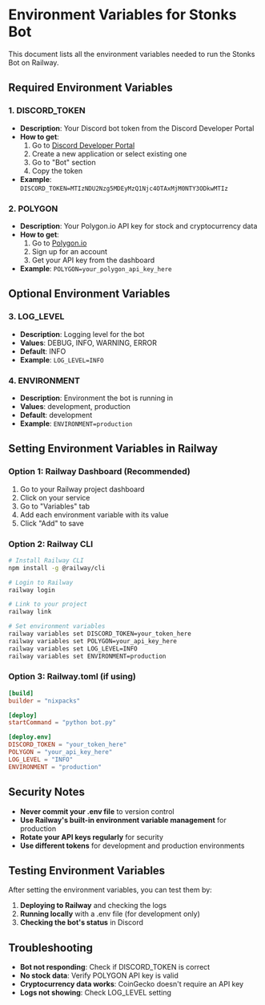 # Environment Variables for Stonks Bot

This document lists all the environment variables needed to run the Stonks Bot on Railway.

## Required Environment Variables

### 1. DISCORD_TOKEN
- **Description**: Your Discord bot token from the Discord Developer Portal
- **How to get**: 
  1. Go to [Discord Developer Portal](https://discord.com/developers/applications)
  2. Create a new application or select existing one
  3. Go to "Bot" section
  4. Copy the token
- **Example**: `DISCORD_TOKEN=MTIzNDU2Nzg5MDEyMzQ1Njc4OTAxMjM0NTY3ODkwMTIz`

### 2. POLYGON
- **Description**: Your Polygon.io API key for stock and cryptocurrency data
- **How to get**:
  1. Go to [Polygon.io](https://polygon.io/)
  2. Sign up for an account
  3. Get your API key from the dashboard
- **Example**: `POLYGON=your_polygon_api_key_here`

## Optional Environment Variables

### 3. LOG_LEVEL
- **Description**: Logging level for the bot
- **Values**: DEBUG, INFO, WARNING, ERROR
- **Default**: INFO
- **Example**: `LOG_LEVEL=INFO`

### 4. ENVIRONMENT
- **Description**: Environment the bot is running in
- **Values**: development, production
- **Default**: development
- **Example**: `ENVIRONMENT=production`

## Setting Environment Variables in Railway

### Option 1: Railway Dashboard (Recommended)
1. Go to your Railway project dashboard
2. Click on your service
3. Go to "Variables" tab
4. Add each environment variable with its value
5. Click "Add" to save

### Option 2: Railway CLI
```bash
# Install Railway CLI
npm install -g @railway/cli

# Login to Railway
railway login

# Link to your project
railway link

# Set environment variables
railway variables set DISCORD_TOKEN=your_token_here
railway variables set POLYGON=your_api_key_here
railway variables set LOG_LEVEL=INFO
railway variables set ENVIRONMENT=production
```

### Option 3: Railway.toml (if using)
```toml
[build]
builder = "nixpacks"

[deploy]
startCommand = "python bot.py"

[deploy.env]
DISCORD_TOKEN = "your_token_here"
POLYGON = "your_api_key_here"
LOG_LEVEL = "INFO"
ENVIRONMENT = "production"
```

## Security Notes

- **Never commit your .env file** to version control
- **Use Railway's built-in environment variable management** for production
- **Rotate your API keys regularly** for security
- **Use different tokens** for development and production environments

## Testing Environment Variables

After setting the environment variables, you can test them by:

1. **Deploying to Railway** and checking the logs
2. **Running locally** with a .env file (for development only)
3. **Checking the bot's status** in Discord

## Troubleshooting

- **Bot not responding**: Check if DISCORD_TOKEN is correct
- **No stock data**: Verify POLYGON API key is valid
- **Cryptocurrency data works**: CoinGecko doesn't require an API key
- **Logs not showing**: Check LOG_LEVEL setting
